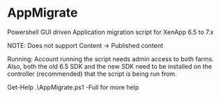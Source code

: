# AppMigrate
Powershell GUI driven Application migration script for XenApp 6.5 to 7.x

NOTE:
Does not support Content -> Published content

Running:
Account running the script needs admin access to both farms. Also, both the old 6.5 SDK and the
new SDK need to be installed on the controller (recommended) that the script is being run from.

Get-Help .\AppMigrate.ps1 -Full for more help
